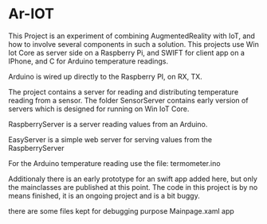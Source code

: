 # Ar-IOT
This Project is an experiment of combining AugmentedReality with IoT, and how to involve several components in such a solution. This projects use Win Iot Core as server side on a Raspberry Pi, and SWIFT for client app on a IPhone, and C for Arduino temperature readings.

Arduino is wired up directly to the Raspberry PI, on RX, TX. 

The project contains a server for reading and distributing temperature reading from a sensor.
The folder SensorServer contains early version of servers which is designed for running on Win IoT Core.

RaspberryServer is a server reading values from an Arduino.

EasyServer is a simple web server for serving values from the RaspberryServer

For the Arduino temperature reading use the file: termometer.ino

Additionaly there is an early prototype for an swift app added here, but only the mainclasses are published at this point.
The code in this project is by no means finished, it is an ongoing project and is a bit buggy.


there are some files kept for debugging purpose
Mainpage.xaml app
